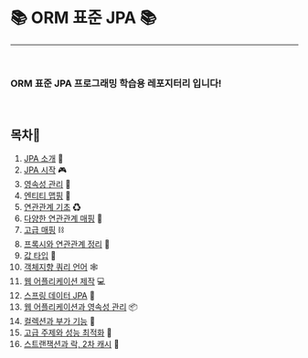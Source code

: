 <h1><b>📚 ORM 표준 JPA 📚</b></h1>
<hr/><br/>

<h3>ORM 표준 JPA 프로그래밍 학습용 레포지터리 입니다!</h3><br/> 
 
 
<h2>목차📕</h2>
<ol>
    <li>
        <a href="https://github.com/EungyuCho/orm_group_study/blob/master/readme/one1.md">JPA 소개</a> 🦰 
    </li>
    <li>
        <a href="https://github.com/EungyuCho/orm_group_study/blob/master/readme/one2.md">JPA 시작</a> 🎮 
    </li>
    <li>
        <a href="https://github.com/EungyuCho/orm_group_study/blob/master/readme/one3.md">영속성 관리</a> 🧺
    </li>
    <li>
        <a href="https://github.com/EungyuCho/orm_group_study/blob/master/readme/one4.md">엔티티 맵핑</a> 🧲
    </li>
    <li>
        <a href="https://github.com/EungyuCho/orm_group_study/blob/master/readme/one5.md">연관관계 기초</a> ♻ 
    </li>
    <li>
        <a href="https://github.com/EungyuCho/orm_group_study/blob/master/readme/one6.md">다양한 연관관계 매핑</a> 🙉
    </li>
    <li>
        <a href="https://github.com/EungyuCho/orm_group_study/blob/master/readme/one7.md">고급 매핑</a> ⛓
    </li>
    <li>
        <a href="https://github.com/EungyuCho/orm_group_study/blob/master/readme/one8.md">프록시와 연관관계 정리</a> 📝
    </li>
    <li>
        <a href="https://github.com/EungyuCho/orm_group_study/blob/master/readme/one9.md">값 타입</a> 🔌
    </li>
    <li>
        <a href="https://github.com/EungyuCho/orm_group_study/blob/master/readme/one10.md">객체지향 쿼리 언어</a> 🕸
    </li>
    <li>
        <a href="https://github.com/EungyuCho/orm_group_study/blob/master/readme/one11.md">웹 어플리케이션 제작</a> 💻
    </li>
    <li>
        <a href="https://github.com/EungyuCho/orm_group_study/blob/master/readme/one12.md">스프링 데이터 JPA</a> 🌷
    </li>
    <li>
        <a href="https://github.com/EungyuCho/orm_group_study/blob/master/readme/one13.md">웹 어플리케이션과 영속성 관리</a> 📦
    </li>
    <li>
        <a href="https://github.com/EungyuCho/orm_group_study/blob/master/readme/one14.md">컬렉션과 부가 기능</a> 📖
    </li>
    <li>
        <a href="https://github.com/EungyuCho/orm_group_study/blob/master/readme/one15.md">고급 주제와 성능 최적화</a> 🔬
    </li>
    <li>
        <a href="https://github.com/EungyuCho/orm_group_study/blob/master/readme/one16.md">스트랜잭션과 락, 2차 캐시</a> 🔧
    </li>
</ol>